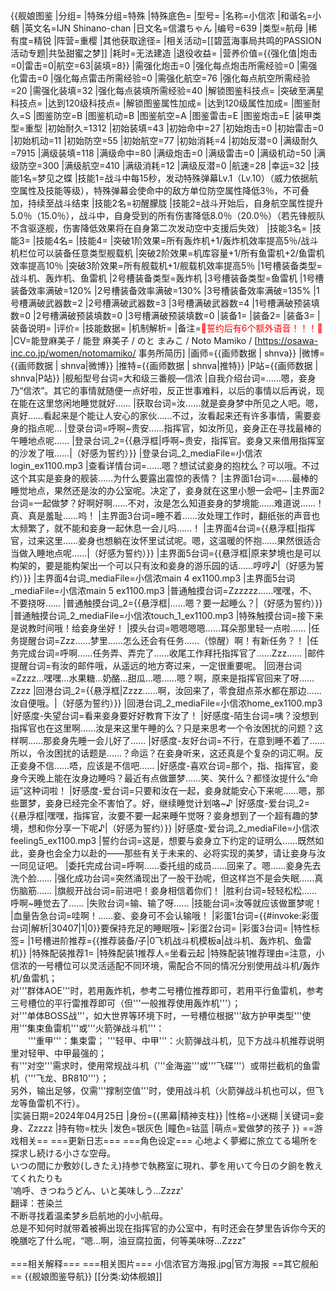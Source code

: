 {{舰娘图鉴
|分组=
|特殊分组=特殊
|特殊底色=
|型号=
|名称=小信浓
|和谐名=小鵗
|英文名=IJN Shinano-chan
|日文名=信濃ちゃん
|编号=639
|类型=航母
|稀有度=精锐
|阵营=重樱
|其他获取途径=<!--【无则不填】-->
|相关活动=[[碧蓝海事局共鸣的PASSION活动专题|共坠甜蜜之梦]]
|耗时=无法建造
|退役收益=<!--无法退役则填无法退役，否则不填-->
|营养价值={{强化值|炮击=0|雷击=0|航空=63|装填=8}}
|需强化炮击=0
|强化每点炮击所需经验=0
|需强化雷击=0
|强化每点雷击所需经验=0
|需强化航空=76
|强化每点航空所需经验=20
|需强化装填=32
|强化每点装填所需经验=40
|解锁图鉴科技点=
|突破至满星科技点=
|达到120级科技点=
|解锁图鉴属性加成=
|达到120级属性加成=
|图鉴耐久=S
|图鉴防空=B
|图鉴机动=B
|图鉴航空=A
|图鉴雷击=E
|图鉴炮击=E
|装甲类型=重型
|初始耐久=1312
|初始装填=43
|初始命中=27
|初始炮击=0
|初始雷击=0
|初始机动=11
|初始防空=55
|初始航空=77
|初始消耗=4
|初始反潜=0
|满级耐久=7915
|满级装填=118
|满级命中=80
|满级炮击=0
|满级雷击=0
|满级机动=50
|满级防空=300
|满级航空=410
|满级消耗=12
|满级反潜=0
|航速=28
|幸运=32
|技能1名=梦见之蝶
|技能1=战斗中每15秒，发动特殊弹幕Lv.1（Lv.10）（威力依据航空属性及技能等级），特殊弹幕会使命中的敌方单位防空属性降低3％，不可叠加，持续至战斗结束
|技能2名=初醒朦胧
|技能2=战斗开始后，自身航空属性提升5.0％（15.0％），战斗中，自身受到的所有伤害降低8.0％（20.0％）（若先锋舰队不含驱逐舰，伤害降低效果将在自身第二次发动空中支援后失效）
|技能3名=
|技能3=
|技能4名=
|技能4=
|突破1阶效果=所有轰炸机+1/轰炸机效率提高5％/战斗机栏位可以装备任意类型舰载机
|突破2阶效果=机库容量+1/所有鱼雷机+2/鱼雷机效率提高10％
|突破3阶效果=所有舰载机+1/舰载机效率提高5％
|1号槽装备类型=战斗机、轰炸机、鱼雷机
|2号槽装备类型=轰炸机
|3号槽装备类型=鱼雷机
|1号槽装备效率满破=120%
|2号槽装备效率满破=130%
|3号槽装备效率满破=135%
|1号槽满破武器数=2
|2号槽满破武器数=3
|3号槽满破武器数=4
|1号槽满破预装填数=0
|2号槽满破预装填数=0
|3号槽满破预装填数=0
|装备1=
|装备2=
|装备3=
|装备说明=
|评价=
|技能数据=
|机制解析=
|备注=<span style="color:red;">💓誓约后有6个额外语音！！！💓</span>
|CV=能登麻美子 / 能登 麻美子 / のと まみこ / Noto Mamiko / [https://osawa-inc.co.jp/women/notomamiko/ 事务所简历]
|画师={{画师数据 | shnva}}
|微博={{画师数据 | shnva|微博}}
|推特={{画师数据 | shnva|推特}}
|P站={{画师数据 | shnva|P站}}
|舰船型号台词=大和级三番舰—信浓
|自我介绍台词=……嗯，妾身乃“信浓”。其它的事情就随便一点好啦，反正世事难料，以后的事情以后再说，现在能在这里悠闲地睡觉就好……
|获取台词=汝……就是妾身梦中所见之人吧。嗯，真好……看起来是个能让人安心的家伙……不过，汝看起来还有许多事情，需要妾身的指点呢…
|登录台词=呼啊~贵安……指挥官，如汝所见，妾身正在寻找最棒的午睡地点呢……
|登录台词_2={{悬浮框|呼啊~贵安，指挥官。妾身又来借用指挥室的沙发了哦……|（好感为誓约）}}
|登录台词_2_mediaFile=小信浓login_ex1100.mp3
|查看详情台词=……嗯？想试试妾身的抱枕么？可以哦。不过这个其实是妾身的舰装……为什么要露出震惊的表情？
|主界面1台词=……最棒的睡觉地点，果然还是汝的办公室呢。决定了，妾身就在这里小憩一会吧~
|主界面2台词=一起做梦？好啊好啊……不对，汝是怎么知道妾身的梦境能……难道说……！真、真是羞耻……呜！
|主界面3台词=睡不着……汝处理工作时，翻纸张的声音也太频繁了，就不能和妾身一起休息一会儿吗……！
|主界面4台词={{悬浮框|指挥官，过来这里……妾身也想躺在汝怀里试试呢。嗯，这温暖的怀抱……果然很适合当做入睡地点呢……|（好感为誓约）}}
|主界面5台词={{悬浮框|原来梦境也是可以构架的，要是能构架出一个可以只有汝和妾身的游乐园的话……哼哼♪|（好感为誓约）}}
|主界面4台词_mediaFile=小信浓main 4 ex1100.mp3
|主界面5台词_mediaFile=小信浓main 5 ex1100.mp3
|普通触摸台词=Zzzzzz……嘿嘿，不、不要挠呀……
|普通触摸台词_2={{悬浮框|……嗯？要一起睡么？|（好感为誓约）}}
|普通触摸台词_2_mediaFile=小信浓touch_1_ex1100.mp3
|特殊触摸台词=接下来是说教时间哦！给妾身坐好！
|摸头台词=嗯嗯嗯嗯……耳朵那里轻一点啦……
|任务提醒台词=Zzz……梦里……怎么还会有任务……（惊醒）啊！有新任务？！
|任务完成台词=呼啊……任务弄、弄完了……收尾工作拜托指挥官了……Zzz……
|邮件提醒台词=有汝的邮件哦，从遥远的地方寄过来，一定很重要呢。
|回港台词=Zzzz…嘿嘿…水果糖…奶酪…甜瓜…嗯……嗯？啊，原来是指挥官回来了呀……Zzzz
|回港台词_2={{悬浮框|Zzzz……啊，汝回来了，零食甜点茶水都在那边……汝自便哦。|（好感为誓约）}}
|回港台词_2_mediaFile=小信浓home_ex1100.mp3
|好感度-失望台词=看来妾身要好好教育下汝了！
|好感度-陌生台词=咦？没想到指挥官也在这里啊……汝是来这里午睡的么？只是来思考一个令汝困扰的问题？这样啊……那妾身先睡一会儿好了……
|好感度-友好台词=不行，在意到睡不着了……所以，令汝困扰的话题是……？命运？在妾身听来，这还真是个复杂的词汇啊。反正妾身不信……唔，应该是不信吧……
|好感度-喜欢台词=那个，指、指挥官，妾身今天晚上能在汝身边睡吗？最近有点做噩梦……笑、笑什么？都怪汝提什么“命运”这种词啦！
|好感度-爱台词=只要和汝在一起，妾身就能安心下来呢……嗯，那些噩梦，妾身已经完全不害怕了。好，继续睡觉计划咯~♪
|好感度-爱台词_2={{悬浮框|嘿嘿，指挥官，汝要不要一起来睡午觉呀？妾身想到了一个超有趣的梦境，想和你分享一下呢♪|（好感为誓约）}}
|好感度-爱台词_2_mediaFile=小信浓feeling5_ex1100.mp3
|誓约台词=这是，想要与妾身立下约定的证明么……既然如此，妾身也会全力以赴的——那些有关于未来的、必将实现的美梦，请让妾身与汝一同见证吧。
|委托完成台词=呼啊……委托组的成员……回来了。嗯……妾身先去洗个脸……
|强化成功台词=突然涌现出了一股干劲呢，但这样岂不是会失眠……真伤脑筋……
|旗舰开战台词=前进吧！妾身相信着你们！
|胜利台词=轻轻松松……呼啊~睡觉去了……
|失败台词=输、输了呀……
|技能台词=汝等就应该做噩梦呢！
|血量告急台词=哇啊！……妾、妾身可不会认输哦！
|彩蛋1台词={{#invoke:彩蛋台词|解析|30407|1|0}}要保持充足的睡眠哦~
|彩蛋2台词=
|彩蛋3台词=
|特性标签=
|1号槽进阶推荐={{推荐装备/子|0飞机战斗机模板a|战斗机、轰炸机、鱼雷机}}
|特殊配装推荐1=
|特殊配装1推荐人=坐看云起
|特殊配装1推荐理由=注意，小信浓的一号槽位可以灵活适配不同环境，需配合不同的情况分别使用战斗机/轰炸机/鱼雷机；<br>
对'''群体AOE'''时，若用轰炸机，参考二号槽位推荐即可，若用平行鱼雷机，参考三号槽位的平行雷推荐即可（但'''一般推荐使用轰炸机'''）；<br>
对'''单体BOSS战'''，如大世界等环境下时，一号槽位根据'''敌方护甲类型'''使用'''集束鱼雷机'''或'''火箭弹战斗机'''：<br>
　　'''重甲'''：集束雷； '''轻甲、中甲'''：火箭弹战斗机，见下方战斗机推荐说明里对轻甲、中甲最强的；<br>
有'''对空'''需求时，使用常规战斗机（'''金海盗'''或'''飞碟'''）或带拦截机的鱼雷机（'''飞龙、BR810'''）；<br>
另外，输出足够，仅需'''撑制空值'''时，使用战斗机（火箭弹战斗机也可以，但飞龙等鱼雷机不行）。<br>
|实装日期=2024年04月25日
|身份={{黑幕|精神支柱}}
|性格=小迷糊
|关键词=妾身、Zzzzz
|持有物=枕头
|发色=银灰色
|瞳色=钴蓝
|萌点=爱做梦的孩子
}}
==游戏相关==
===更新日志===
===角色设定===
心地よく夢郷に旅立てる場所を探求し続ける小さな空母。<br>
いつの間にか敷妙(しきたえ)持参で執務室に現れ、夢を用いて今日の夕餉を教えてくれたりも<br>
'嗚呼、きつねうどん、いと美味しう…Zzzz'<br>
翻译：苍染兰<br>
不断寻找着温柔梦乡启航地的小小航母。<br>
总是不知何时就带着被褥出现在指挥官的办公室中，有时还会在梦里告诉你今天的晚膳吃了什么呢，“嗯…啊，油豆腐拉面，何等美味呀…Zzzz”<br><br>
===相关解释===
===相关图片===
<gallery mode="packed" heights="250px">
小信浓官方海报.jpg|官方海报
</gallery>
==其它舰船==
{{舰娘图鉴导航}}
[[分类:幼体舰娘]]